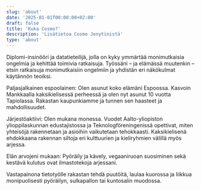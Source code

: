 ```yaml
---
slug: 'about'
date: '2025-01-01T00:00:00+02:00'
draft: false
title: 'Kuka Cosmo?'
description: 'Lisätietoa Cosmo Jenytinistä'
type: 'about'
---
```


Diplomi-insinööri ja datatieteilijä, jolla on kyky ymmärtää monimutkaisia ongelmia ja kehittää toimivia ratkaisuja. Työssäni – ja elämässä muutenkin – etsin ratkaisuja monimutkaisiin ongelmiin ja yhdistän eri näkökulmat käytännön teoiksi.

Paljasjalkainen espoolainen: Olen asunut koko elämäni Espoossa. Kasvoin Mankkaalla kaksikielisessä perheessä ja olen nyt asunut 10 vuotta Tapiolassa. Rakastan kaupunkiamme ja tunnen sen haasteet ja mahdollisuudet.

Järjestöaktiivi: Olen mukana monessa. Vuodet Aalto-yliopiston ylioppilaskunnan edustajistossa ja Teknologföreningenissä opettivat, miten yhteisöjä rakennetaan ja asioihin vaikutetaan tehokkaasti. Kaksikielisenä ehdokkaana rakennan siltoja eri kulttuurien ja kieliryhmien välillä myös arjessa.

Elän arvojeni mukaan: Pyöräily ja kävely, vegaaniruoan suosiminen sekä kestävä kulutus ovat ilmastotekoja arjessani.

Vastapainona tietotyölle rakastan tehdä puutöitä, laulaa kuorossa ja liikkua monipuolisesti pyöräilyn, sulkapallon tai kuntosalin muodossa.
